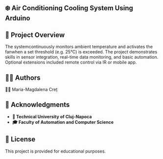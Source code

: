 ## ❄️ Air Conditioning Cooling System Using Arduino

## 📝 Project Overview
The systemcontinuously monitors ambient temperature and activates the fanwhen a set threshold (e.g. 25°C) is exceeded. The project demonstrates skills in sensor integration, real-time data monitoring, and basic automation. Optional extensions included remote control via IR or mobile app.

## 👩‍💻 Authors
👩‍🎓 Maria-Magdalena Creț

## 🙏 Acknowledgments
- **🏫 Technical University of Cluj-Napoca**
- **🎓 Faculty of Automation and Computer Science**

## 📄 License
This project is provided for educational purposes.
